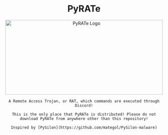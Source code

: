 <span align='center'>

# PyRATe

<p align='center'><img width="500" height="238" alt="PyRATe Logo" src="https://github.com/user-attachments/assets/a8481c29-8791-4216-be82-3467770c6721" />

`A Remote Access Trojan, or RAT, which commands are executed through Discord!`

`This is the only place that PyRATe is distributed! Please do not download PyRATe from anywhere other than this repository!`

`Inspired by [PySilon](https://github.com/mategol/PySilon-malware)`
